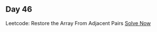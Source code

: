 ## Day 46

Leetcode: Restore the Array From Adjacent Pairs
[Solve Now](https://leetcode.com/problems/restore-the-array-from-adjacent-pairs/description/?envType=daily-question&envId=2023-11-10)

